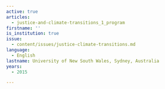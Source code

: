 ```yaml
---
active: true
articles:
  - justice-and-climate-transitions_1_program
firstname: ''
is_institution: true
issue:
  - content/issues/justice-climate-transitions.md
language:
  - English
lastname: University of New South Wales, Sydney, Australia
years:
  - 2015

---
```

